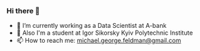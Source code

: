 ### Hi there 👋
- 🔭 I’m currently working as a Data Scientist at A-bank
- 📖 Also I'm a student at Igor Sikorsky Kyiv Polytechnic Institute 
- 📫 How to reach me: michael.george.feldman@gmail.com
<!--
**michaelgfeldman/michaelgfeldman** is a ✨ _special_ ✨ repository because its `README.md` (this file) appears on your GitHub profile.

Here are some ideas to get you started:

- 🔭 I’m currently working on ...
- 🌱 I’m currently learning ...
- 👯 I’m looking to collaborate on ...
- 🤔 I’m looking for help with ...
- 💬 Ask me about ...
- 📫 How to reach me: ...
- 😄 Pronouns: ...
- ⚡ Fun fact: ...
-->
